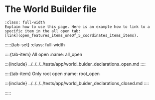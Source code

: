 
The World Builder file
======================


```{todo}
:class: full-width
Explain how to use this page. Here is an example how to link to a specific item in the all open tab:
[link](open_features_items_oneOf_5_coordinates_items_items).
```

:::::{tab-set}
:class: full-width

::::{tab-item} All open
:name: all_open

:::{include} ../../../../tests/app/world_buider_declarations_open.md
::::

::::{tab-item} Only root open
:name: root_open

:::{include} ../../../../tests/app/world_buider_declarations_closed.md
::::

:::::
